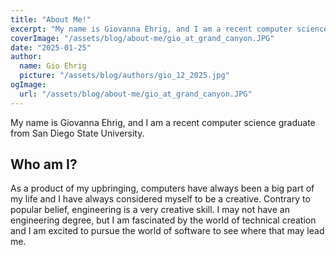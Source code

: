```yaml
---
title: "About Me!"
excerpt: "My name is Giovanna Ehrig, and I am a recent computer science graduate from San Diego State University."
coverImage: "/assets/blog/about-me/gio_at_grand_canyon.JPG"
date: "2025-01-25"
author:
  name: Gio Ehrig
  picture: "/assets/blog/authors/gio_12_2025.jpg"
ogImage:
  url: "/assets/blog/about-me/gio_at_grand_canyon.JPG"
---
```


My name is Giovanna Ehrig, and I am a recent computer science graduate from San Diego State University.

<!-- about me but the long version -->
## Who am I?

As a product of my upbringing, computers have always been a big part of my life and I have always considered myself to be a creative. Contrary to popular belief, engineering is a very creative skill. I may not have an engineering degree, but I am fascinated by the world of technical creation and I am excited to pursue the world of software to see where that may lead me. 
